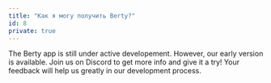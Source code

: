 ```yaml
---
title: "Как я могу получить Berty?"
id: 8
private: true
---
```


The Berty app is still under active developement. However, our early version is available. Join us on Discord to get more info and give it a try! Your feedback will help us greatly in our development process.
